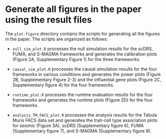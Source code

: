 # Generate all figures in the paper using the result files
The `plot-figure` directory contains the scripts for generating all the figures in the paper. The scripts are organized as follows:

- `null_sim_plot.R` processes the null simulation results for the scDRS, FUMA, and S-MAGMA frameworks and generates the calibration plots (Figure 2A, Supplementary Figure 1) for the three frameworks.

- `causal_sim_plot.R` processes the causal simulation results for the four frameworks in various conditions and generates the power plots (Figure 2B, Supplementary Figure 2-3) and the influential gene plots (Figure 2C, Supplementary figure 4) for the four frameworks.

- `runtime_plot.R` processes the runtime evaluation results for the four frameworks and generates the runtime plots (Figure 2D) for the four frameworks. 

- `analysis_TM_FACS_plot.R` processes the analysis results for the Tabula Muris FACS data set and generates the trait-cell type association plots for _seismic_ (Figure 3A), scDRS (Supplementary figure 6), FUMA (Supplementary figure 7), and S-MAGMA (Supplementary figure 8). 